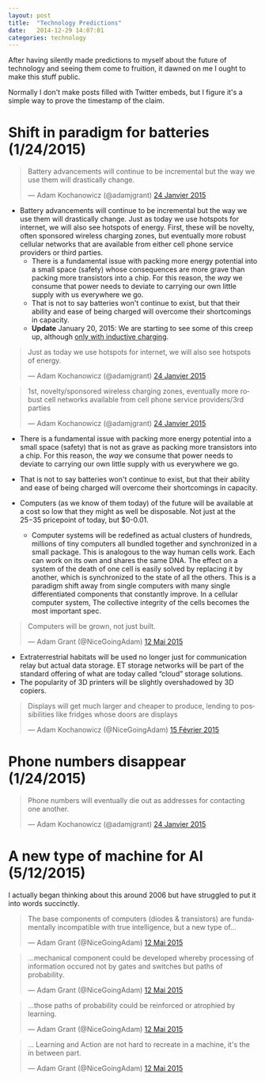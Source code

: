 ```yaml
---
layout: post
title:  "Technology Predictions"
date:   2014-12-29 14:07:01
categories: technology
---
```


After having silently made predictions to myself about the future of technology and seeing them come to fruition, it dawned
on me I ought to make this stuff public.

Normally I don't make posts filled with Twitter embeds, but I figure it's a simple way to prove the timestamp of the claim.

# Shift in paradigm for batteries (1/24/2015)

<blockquote class="twitter-tweet" lang="fr"><p>Battery advancements will continue to be incremental but the way we use them will drastically change.</p>&mdash; Adam Kochanowicz (@adamjgrant) <a href="https://twitter.com/adamjgrant/status/559018043985395712">24 Janvier 2015</a></blockquote>

- Battery advancements will continue to be incremental but the way we use them will drastically change. Just as today we use hotspots for internet, we will also see hotspots of energy. First, these will be novelty, often sponsored wireless charging zones, but eventually more robust cellular networks that are available from either cell phone service providers or third parties. 
  - There is a fundamental issue with packing more energy potential into a small space (safety) whose consequences are more grave than packing more transistors into a chip. For this reason, the *way* we consume that power needs to deviate to carrying our own little supply with us everywhere we go.
  - That is not to say batteries won't continue to exist, but that their ability and ease of being charged will overcome their shortcomings in capacity.
  - **Update** January 20, 2015: We are starting to see some of this creep up, although [only with inductive charging](http://thenextweb.com/uk/2015/01/20/starbucks-starts-wireless-charging-pilot-uk/).

<blockquote class="twitter-tweet" lang="fr"><p>Just as today we use hotspots for internet, we will also see hotspots of energy.</p>&mdash; Adam Kochanowicz (@adamjgrant) <a href="https://twitter.com/adamjgrant/status/559018245534265345">24 Janvier 2015</a></blockquote>
<blockquote class="twitter-tweet" lang="fr"><p>1st, novelty/sponsored wireless charging zones, eventually more robust cell networks available from cell phone service providers/3rd parties</p>&mdash; Adam Kochanowicz (@adamjgrant) <a href="https://twitter.com/adamjgrant/status/559018628826562560">24 Janvier 2015</a></blockquote>

- There is a fundamental issue with packing more energy potential into a small space (safety) that is not as grave as packing more transistors into a chip. For this reason, the *way* we consume that power needs to deviate to carrying our own little supply with us everywhere we go.
- That is not to say batteries won't continue to exist, but that their ability and ease of being charged will overcome their shortcomings in capacity.

- Computers (as we know of them today) of the future will be available at a cost so low that they might as well be disposable. Not just at the $25-$35 pricepoint of today, but $0-0.01.
  - Computer systems will be redefined as actual clusters of hundreds, millions of tiny computers all bundled together and synchronized in a small package. This is analogous to the way human cells work. Each can work on its own and shares the same DNA. The effect on a system of the death of one cell is easily solved by replacing it by another, which is synchronized to the state of all the others. This is a paradigm shift away from single computers with many single differentiated components that constantly improve. In a cellular computer system, The collective integrity of the cells becomes the most important spec.

<blockquote class="twitter-tweet" lang="fr"><p lang="en" dir="ltr">Computers will be grown, not just built.</p>&mdash; Adam Grant (@NiceGoingAdam) <a href="https://twitter.com/NiceGoingAdam/status/598214940848185344">12 Mai 2015</a></blockquote>

- Extraterrestrial habitats will be used no longer just for communication relay but actual data storage. ET storage networks will be part of the standard offering of what are today called “cloud” storage solutions.
- The popularity of 3D printers will be slightly overshadowed by 3D copiers.

<blockquote class="twitter-tweet" lang="fr"><p>Displays will get much larger and cheaper to produce, lending to possibilities like fridges whose doors are displays</p>&mdash; Adam Kochanowicz (@NiceGoingAdam) <a href="https://twitter.com/NiceGoingAdam/status/567044410370969600">15 Février 2015</a></blockquote>

# Phone numbers disappear (1/24/2015)

<blockquote class="twitter-tweet" lang="fr"><p>Phone numbers will eventually die out as addresses for contacting one another.</p>&mdash; Adam Kochanowicz (@adamjgrant) <a href="https://twitter.com/adamjgrant/status/559017523757481984">24 Janvier 2015</a></blockquote>

# A new type of machine for AI (5/12/2015)

I actually began thinking about this around 2006 but have struggled to put it
into words succinctly.

<blockquote class="twitter-tweet" lang="fr"><p lang="en" dir="ltr">The base components of computers (diodes &amp; transistors) are fundamentally incompatible with true intelligence, but a new type of…</p>&mdash; Adam Grant (@NiceGoingAdam) <a href="https://twitter.com/NiceGoingAdam/status/598209298909507584">12 Mai 2015</a></blockquote>
<blockquote class="twitter-tweet" lang="fr"><p lang="en" dir="ltr">…mechanical component could be developed whereby processing of information occured not by gates and switches but paths of probability.</p>&mdash; Adam Grant (@NiceGoingAdam) <a href="https://twitter.com/NiceGoingAdam/status/598210393106980864">12 Mai 2015</a></blockquote>
<blockquote class="twitter-tweet" lang="fr"><p lang="en" dir="ltr">...those paths of probability could be reinforced or atrophied by learning.</p>&mdash; Adam Grant (@NiceGoingAdam) <a href="https://twitter.com/NiceGoingAdam/status/598212937526968320">12 Mai 2015</a></blockquote>
<blockquote class="twitter-tweet" lang="fr"><p lang="en" dir="ltr">... Learning and Action are not hard to recreate in a machine, it&#39;s the in between part.</p>&mdash; Adam Grant (@NiceGoingAdam) <a href="https://twitter.com/NiceGoingAdam/status/598212965909831680">12 Mai 2015</a></blockquote>

<script async src="//platform.twitter.com/widgets.js" charset="utf-8"></script>
